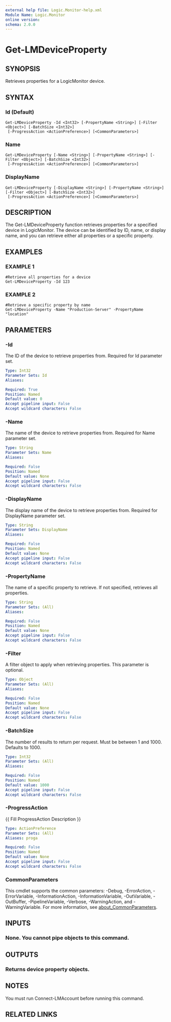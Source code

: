 ```yaml
---
external help file: Logic.Monitor-help.xml
Module Name: Logic.Monitor
online version:
schema: 2.0.0
---
```


# Get-LMDeviceProperty

## SYNOPSIS
Retrieves properties for a LogicMonitor device.

## SYNTAX

### Id (Default)
```
Get-LMDeviceProperty -Id <Int32> [-PropertyName <String>] [-Filter <Object>] [-BatchSize <Int32>]
 [-ProgressAction <ActionPreference>] [<CommonParameters>]
```

### Name
```
Get-LMDeviceProperty [-Name <String>] [-PropertyName <String>] [-Filter <Object>] [-BatchSize <Int32>]
 [-ProgressAction <ActionPreference>] [<CommonParameters>]
```

### DisplayName
```
Get-LMDeviceProperty [-DisplayName <String>] [-PropertyName <String>] [-Filter <Object>] [-BatchSize <Int32>]
 [-ProgressAction <ActionPreference>] [<CommonParameters>]
```

## DESCRIPTION
The Get-LMDeviceProperty function retrieves properties for a specified device in LogicMonitor.
The device can be identified by ID, name, or display name, and you can retrieve either all properties or a specific property.

## EXAMPLES

### EXAMPLE 1
```
#Retrieve all properties for a device
Get-LMDeviceProperty -Id 123
```

### EXAMPLE 2
```
#Retrieve a specific property by name
Get-LMDeviceProperty -Name "Production-Server" -PropertyName "location"
```

## PARAMETERS

### -Id
The ID of the device to retrieve properties from.
Required for Id parameter set.

```yaml
Type: Int32
Parameter Sets: Id
Aliases:

Required: True
Position: Named
Default value: 0
Accept pipeline input: False
Accept wildcard characters: False
```

### -Name
The name of the device to retrieve properties from.
Required for Name parameter set.

```yaml
Type: String
Parameter Sets: Name
Aliases:

Required: False
Position: Named
Default value: None
Accept pipeline input: False
Accept wildcard characters: False
```

### -DisplayName
The display name of the device to retrieve properties from.
Required for DisplayName parameter set.

```yaml
Type: String
Parameter Sets: DisplayName
Aliases:

Required: False
Position: Named
Default value: None
Accept pipeline input: False
Accept wildcard characters: False
```

### -PropertyName
The name of a specific property to retrieve.
If not specified, retrieves all properties.

```yaml
Type: String
Parameter Sets: (All)
Aliases:

Required: False
Position: Named
Default value: None
Accept pipeline input: False
Accept wildcard characters: False
```

### -Filter
A filter object to apply when retrieving properties.
This parameter is optional.

```yaml
Type: Object
Parameter Sets: (All)
Aliases:

Required: False
Position: Named
Default value: None
Accept pipeline input: False
Accept wildcard characters: False
```

### -BatchSize
The number of results to return per request.
Must be between 1 and 1000.
Defaults to 1000.

```yaml
Type: Int32
Parameter Sets: (All)
Aliases:

Required: False
Position: Named
Default value: 1000
Accept pipeline input: False
Accept wildcard characters: False
```

### -ProgressAction
{{ Fill ProgressAction Description }}

```yaml
Type: ActionPreference
Parameter Sets: (All)
Aliases: proga

Required: False
Position: Named
Default value: None
Accept pipeline input: False
Accept wildcard characters: False
```

### CommonParameters
This cmdlet supports the common parameters: -Debug, -ErrorAction, -ErrorVariable, -InformationAction, -InformationVariable, -OutVariable, -OutBuffer, -PipelineVariable, -Verbose, -WarningAction, and -WarningVariable. For more information, see [about_CommonParameters](http://go.microsoft.com/fwlink/?LinkID=113216).

## INPUTS

### None. You cannot pipe objects to this command.
## OUTPUTS

### Returns device property objects.
## NOTES
You must run Connect-LMAccount before running this command.

## RELATED LINKS

